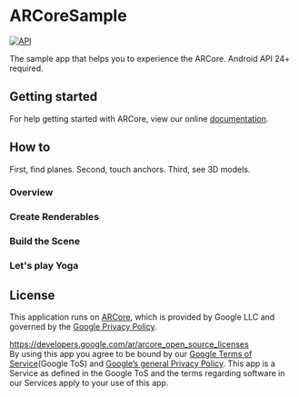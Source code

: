# ARCoreSample
[![API](https://img.shields.io/badge/API-16%2B-brightgreen.svg?style=flat)](https://android-arsenal.com/api?level=24)

The sample app that helps you to experience the ARCore. Android API 24+ required.

## Getting started

For help getting started with ARCore, view our online
[documentation](https://developers.google.com/ar/).

## How to

First, find planes.
Second, touch anchors.
Third, see 3D models.

### Overview

### Create Renderables

### Build the Scene

### Let's play Yoga

## License
This application runs on [ARCore](https://play.google.com/store/apps/details?id=com.google.ar.core), which is provided by Google LLC and governed by the [Google Privacy Policy](https://policies.google.com/privacy).

https://developers.google.com/ar/arcore_open_source_licenses<br>
By using this app you agree to be bound by our [Google Terms of Service](http://www.google.com/accounts/TOS)(Google ToS) and [Google’s general Privacy Policy](http://www.google.com/intl/en/policies/privacy). This app is a Service as defined in the Google ToS and the terms regarding software in our Services apply to your use of this app.
